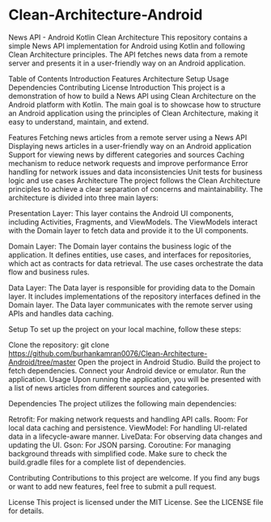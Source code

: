 # Clean-Architecture-Android

News API - Android Kotlin Clean Architecture
This repository contains a simple News API implementation for Android using Kotlin and following Clean Architecture principles. The API fetches news data from a remote server and presents it in a user-friendly way on an Android application.

Table of Contents
Introduction
Features
Architecture
Setup
Usage
Dependencies
Contributing
License
Introduction
This project is a demonstration of how to build a News API using Clean Architecture on the Android platform with Kotlin. The main goal is to showcase how to structure an Android application using the principles of Clean Architecture, making it easy to understand, maintain, and extend.

Features
Fetching news articles from a remote server using a News API
Displaying news articles in a user-friendly way on an Android application
Support for viewing news by different categories and sources
Caching mechanism to reduce network requests and improve performance
Error handling for network issues and data inconsistencies
Unit tests for business logic and use cases
Architecture
The project follows the Clean Architecture principles to achieve a clear separation of concerns and maintainability. The architecture is divided into three main layers:

Presentation Layer: This layer contains the Android UI components, including Activities, Fragments, and ViewModels. The ViewModels interact with the Domain layer to fetch data and provide it to the UI components.

Domain Layer: The Domain layer contains the business logic of the application. It defines entities, use cases, and interfaces for repositories, which act as contracts for data retrieval. The use cases orchestrate the data flow and business rules.

Data Layer: The Data layer is responsible for providing data to the Domain layer. It includes implementations of the repository interfaces defined in the Domain layer. The Data layer communicates with the remote server using APIs and handles data caching.

Setup
To set up the project on your local machine, follow these steps:

Clone the repository: git clone https://github.com/burhankamran0076/Clean-Architecture-Android/tree/master
Open the project in Android Studio.
Build the project to fetch dependencies.
Connect your Android device or emulator.
Run the application.
Usage
Upon running the application, you will be presented with a list of news articles from different sources and categories.

Dependencies
The project utilizes the following main dependencies:

Retrofit: For making network requests and handling API calls.
Room: For local data caching and persistence.
ViewModel: For handling UI-related data in a lifecycle-aware manner.
LiveData: For observing data changes and updating the UI.
Gson: For JSON parsing.
Coroutine: For managing background threads with simplified code.
Make sure to check the build.gradle files for a complete list of dependencies.

Contributing
Contributions to this project are welcome. If you find any bugs or want to add new features, feel free to submit a pull request.

License
This project is licensed under the MIT License. See the LICENSE file for details.
